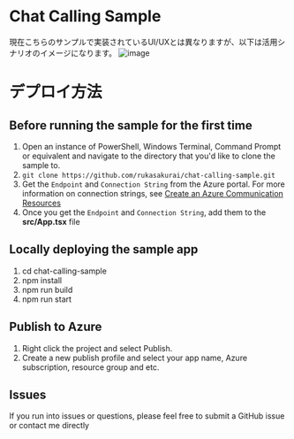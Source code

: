 # Chat Calling Sample
現在こちらのサンプルで実装されているUI/UXとは異なりますが、以下は活用シナリオのイメージになります。
![image](https://user-images.githubusercontent.com/4012388/140258564-06a074dd-8402-412c-8cdd-b758cd2f5055.png)

# デプロイ方法
## Before running the sample for the first time
1. Open an instance of PowerShell, Windows Terminal, Command Prompt or equivalent and navigate to the directory that you'd like to clone the sample to.
2. `git clone https://github.com/rukasakurai/chat-calling-sample.git`
3. Get the `Endpoint` and `Connection String` from the Azure portal. For more information on connection strings, see [Create an Azure Communication Resources](https://docs.microsoft.com/azure/communication-services/quickstarts/create-communication-resource)
4. Once you get the `Endpoint` and `Connection String`, add them to the **src/App.tsx** file

## Locally deploying the sample app
1. cd chat-calling-sample
2. npm install
3. npm run build
4. npm run start

## Publish to Azure
1. Right click the project and select Publish.
2. Create a new publish profile and select your app name, Azure subscription, resource group and etc.

## Issues
If you run into issues or questions, please feel free to submit a GitHub issue or contact me directly
